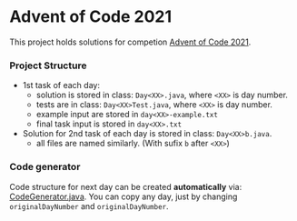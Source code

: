 # Advent of Code 2021

This project holds solutions for competion [Advent of Code 2021](https://adventofcode.com/).

### Project Structure
* 1st task of each day:
  * solution is stored in class: `Day<XX>.java`, where `<XX>` is day number.
  * tests are in class: `Day<XX>Test.java`, where `<XX>` is day number.
  * example input are stored in `day<XX>-example.txt`
  * final task input is stored in `day<XX>.txt`
* Solution for 2nd task of each day is stored in class: `Day<XX>b.java`.
  * all files are named similarly. (With sufix `b` after `<XX>`)

### Code generator
Code structure for next day can be created **automatically** via: [CodeGenerator.java](src/main/java/CodeGenerator.java).
You can copy any day, just by changing `originalDayNumber` and `originalDayNumber`.